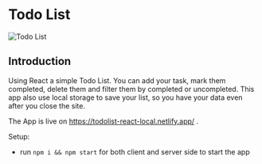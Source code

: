 # Todo List

![Todo List](https://i.ibb.co/m6KpQYc/Screenshot-41.png)

## Introduction

Using React a simple Todo List. You can add your task, mark them completed, delete them and filter them by completed or uncompleted. This app also use local storage to save your list, so you have your data even after you close the site.

The App is live on https://todolist-react-local.netlify.app/ .

Setup:

- run `npm i && npm start` for both client and server side to start the app
